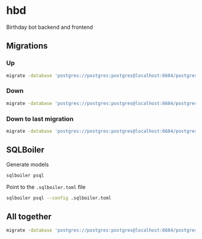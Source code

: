 # hbd
Birthday bot backend and frontend

## Migrations

### Up

```bash
migrate -database 'postgres://postgres:postgres@localhost:6684/postgres?sslmode=disable' -path ./migrations up
```

### Down

```bash
migrate -database 'postgres://postgres:postgres@localhost:6684/postgres?sslmode=disable' -path ./migrations down
```

### Down to last migration

```bash
migrate -database 'postgres://postgres:postgres@localhost:6684/postgres?sslmode=disable' -path ./migrations down 1
```

## SQLBoiler

Generate models

```bash
sqlboiler psql
```

Point to the `.sqlboiler.toml` file

```bash
sqlboiler psql --config .sqlboiler.toml
```

## All together

```bash
migrate -database 'postgres://postgres:postgres@localhost:6684/postgres?sslmode=disable' -path ./migrations down && migrate -database 'postgres://postgres:postgres@localhost:6684/postgres?sslmode=disable' -path ./migrations up && sqlboiler psql --config .sqlboiler.toml && air
```

